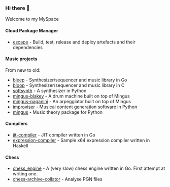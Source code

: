 ### Hi there 👋

Welcome to my MySpace

#### Cloud Package Manager

* [escape](https://github.com/ankyra/escape) - Build, test, release and deploy artefacts and their dependencies

#### Music projects

From new to old:

* [bleep](https://github.com/bspaans/bleep) - Synthesizer/sequencer and music library in Go
* [bloop](https://github.com/bspaans/bleep) - Synthesizer/sequencer and music library in C
* [softsynth](https://github.com/bspaans/python-softsynth) - A synthesizer in Python
* [mingus-blakey](https://github.com/bspaans/mingus-blakey) - A drum machine built on top of Mingus
* [mingus-paganini](https://github.com/bspaans/mingus-paganini) - An arpeggiator built on top of Mingus
* [improviser](https://github.com/bspaans/improviser) - Musical content generation software in Python 
* [mingus](https://github.com/bspaans/python-mingus) - Music theory package for Python

#### Compilers

* [jit-compiler](https://github.com/bspaans/jit-compiler) - JIT compiler written in Go
* [expression-compiler](https://github.com/bspaans/expression_compiler_x64) - Sample x64 expression compiler written in Haskell

#### Chess

* [chess_engine](https://github.com/bspaans/chess_engine) - A (very slow) chess engine written in Go. First attempt at writing one. 
* [chess-archive-collator](https://github.com/bspaans/chess-archive-collator) - Analyse PGN files
